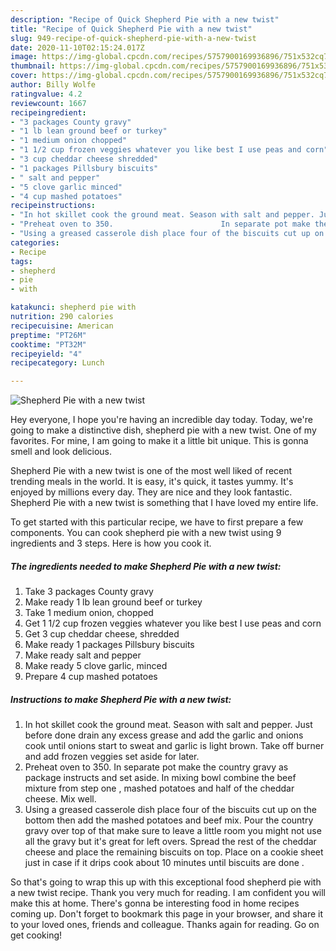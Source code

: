 ```yaml
---
description: "Recipe of Quick Shepherd Pie with a new twist"
title: "Recipe of Quick Shepherd Pie with a new twist"
slug: 949-recipe-of-quick-shepherd-pie-with-a-new-twist
date: 2020-11-10T02:15:24.017Z
image: https://img-global.cpcdn.com/recipes/5757900169936896/751x532cq70/shepherd-pie-with-a-new-twist-recipe-main-photo.jpg
thumbnail: https://img-global.cpcdn.com/recipes/5757900169936896/751x532cq70/shepherd-pie-with-a-new-twist-recipe-main-photo.jpg
cover: https://img-global.cpcdn.com/recipes/5757900169936896/751x532cq70/shepherd-pie-with-a-new-twist-recipe-main-photo.jpg
author: Billy Wolfe
ratingvalue: 4.2
reviewcount: 1667
recipeingredient:
- "3 packages County gravy"
- "1 lb lean ground beef or turkey"
- "1 medium onion chopped"
- "1 1/2 cup frozen veggies whatever you like best I use peas and corn"
- "3 cup cheddar cheese shredded"
- "1 packages Pillsbury biscuits"
- " salt and pepper"
- "5 clove garlic minced"
- "4 cup mashed potatoes"
recipeinstructions:
- "In hot skillet cook the ground meat. Season with salt and pepper. Just before done drain any excess grease and add the garlic and onions cook until onions start to sweat and garlic is light brown. Take off burner and add frozen veggies set aside for later."
- "Preheat oven to 350.                        In separate pot make the country gravy as package instructs and set aside.                 In mixing bowl combine the beef mixture from step one , mashed potatoes and half of the cheddar cheese. Mix well."
- "Using a greased casserole dish place four of the biscuits cut up on the bottom then add the mashed potatoes and beef mix. Pour the country gravy over top of that make sure to leave a little room you might not use all the gravy but it&#39;s great for left overs. Spread the rest of the cheddar cheese and place the remaining biscuits on top. Place on a cookie sheet just in case if it drips cook about 10 minutes until biscuits are done ."
categories:
- Recipe
tags:
- shepherd
- pie
- with

katakunci: shepherd pie with 
nutrition: 290 calories
recipecuisine: American
preptime: "PT26M"
cooktime: "PT32M"
recipeyield: "4"
recipecategory: Lunch

---
```



![Shepherd Pie with a new twist](https://img-global.cpcdn.com/recipes/5757900169936896/751x532cq70/shepherd-pie-with-a-new-twist-recipe-main-photo.jpg)

Hey everyone, I hope you're having an incredible day today. Today, we're going to make a distinctive dish, shepherd pie with a new twist. One of my favorites. For mine, I am going to make it a little bit unique. This is gonna smell and look delicious.



Shepherd Pie with a new twist is one of the most well liked of recent trending meals in the world. It is easy, it's quick, it tastes yummy. It's enjoyed by millions every day. They are nice and they look fantastic. Shepherd Pie with a new twist is something that I have loved my entire life.


To get started with this particular recipe, we have to first prepare a few components. You can cook shepherd pie with a new twist using 9 ingredients and 3 steps. Here is how you cook it.

<!--inarticleads1-->

##### The ingredients needed to make Shepherd Pie with a new twist:

1. Take 3 packages County gravy
1. Make ready 1 lb lean ground beef or turkey
1. Take 1 medium onion, chopped
1. Get 1 1/2 cup frozen veggies whatever you like best I use peas and corn
1. Get 3 cup cheddar cheese, shredded
1. Make ready 1 packages Pillsbury biscuits
1. Make ready  salt and pepper
1. Make ready 5 clove garlic, minced
1. Prepare 4 cup mashed potatoes




<!--inarticleads2-->

##### Instructions to make Shepherd Pie with a new twist:

1. In hot skillet cook the ground meat. Season with salt and pepper. Just before done drain any excess grease and add the garlic and onions cook until onions start to sweat and garlic is light brown. Take off burner and add frozen veggies set aside for later.
1. Preheat oven to 350.                        In separate pot make the country gravy as package instructs and set aside.                 In mixing bowl combine the beef mixture from step one , mashed potatoes and half of the cheddar cheese. Mix well.
1. Using a greased casserole dish place four of the biscuits cut up on the bottom then add the mashed potatoes and beef mix. Pour the country gravy over top of that make sure to leave a little room you might not use all the gravy but it&#39;s great for left overs. Spread the rest of the cheddar cheese and place the remaining biscuits on top. Place on a cookie sheet just in case if it drips cook about 10 minutes until biscuits are done .




So that's going to wrap this up with this exceptional food shepherd pie with a new twist recipe. Thank you very much for reading. I am confident you will make this at home. There's gonna be interesting food in home recipes coming up. Don't forget to bookmark this page in your browser, and share it to your loved ones, friends and colleague. Thanks again for reading. Go on get cooking!
